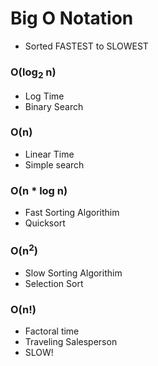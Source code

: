 # Big O Notation

- Sorted FASTEST to SLOWEST

### O(log<sub>2</sub> n)
- Log Time
- Binary Search

### O(n)
- Linear Time
- Simple search

### O(n * log n)
- Fast Sorting Algorithim
- Quicksort

### O(n<sup>2</sup>)
- Slow Sorting Algorithim
- Selection Sort

### O(n!)
- Factoral time
- Traveling Salesperson
- SLOW!
